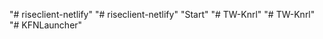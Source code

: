 "# riseclient-netlify" 
"# riseclient-netlify" 
"Start" 
"# TW-Knrl" 
"# TW-Knrl" 
"# KFNLauncher" 
